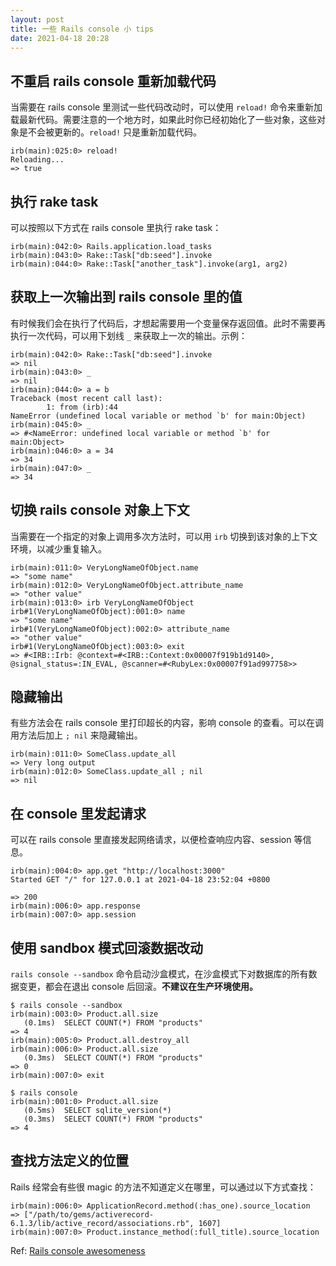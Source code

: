 ```yaml
---
layout: post
title: 一些 Rails console 小 tips
date: 2021-04-18 20:28
---
```


## 不重启 rails console 重新加载代码

当需要在 rails console 里测试一些代码改动时，可以使用 `reload!` 命令来重新加载最新代码。需要注意的一个地方时，如果此时你已经初始化了一些对象，这些对象是不会被更新的。`reload!` 只是重新加载代码。

```
irb(main):025:0> reload!
Reloading...
=> true
```

## 执行 rake task

可以按照以下方式在 rails console 里执行 rake task：

```
irb(main):042:0> Rails.application.load_tasks
irb(main):043:0> Rake::Task["db:seed"].invoke
irb(main):044:0> Rake::Task["another_task"].invoke(arg1, arg2)
```

## 获取上一次输出到 rails console 里的值

有时候我们会在执行了代码后，才想起需要用一个变量保存返回值。此时不需要再执行一次代码，可以用下划线 `_` 来获取上一次的输出。示例：

```
irb(main):042:0> Rake::Task["db:seed"].invoke
=> nil
irb(main):043:0> _
=> nil
irb(main):044:0> a = b
Traceback (most recent call last):
        1: from (irb):44
NameError (undefined local variable or method `b' for main:Object)
irb(main):045:0> _
=> #<NameError: undefined local variable or method `b' for main:Object>
irb(main):046:0> a = 34
=> 34
irb(main):047:0> _
=> 34
```

## 切换 rails console 对象上下文

当需要在一个指定的对象上调用多次方法时，可以用 `irb` 切换到该对象的上下文环境，以减少重复输入。

```
irb(main):011:0> VeryLongNameOfObject.name
=> "some name"
irb(main):012:0> VeryLongNameOfObject.attribute_name
=> "other value"
irb(main):013:0> irb VeryLongNameOfObject
irb#1(VeryLongNameOfObject):001:0> name
=> "some name"
irb#1(VeryLongNameOfObject):002:0> attribute_name
=> "other value"
irb#1(VeryLongNameOfObject):003:0> exit
=> #<IRB::Irb: @context=#<IRB::Context:0x00007f919b1d9140>, @signal_status=:IN_EVAL, @scanner=#<RubyLex:0x00007f91ad997758>>
```

## 隐藏输出

有些方法会在 rails console 里打印超长的内容，影响 console 的查看。可以在调用方法后加上 `; nil` 来隐藏输出。

```
irb(main):011:0> SomeClass.update_all
=> Very long output
irb(main):012:0> SomeClass.update_all ; nil
=> nil
```

## 在 console 里发起请求

可以在 rails console 里直接发起网络请求，以便检查响应内容、session 等信息。

```
irb(main):004:0> app.get "http://localhost:3000"
Started GET "/" for 127.0.0.1 at 2021-04-18 23:52:04 +0800

=> 200
irb(main):006:0> app.response
irb(main):007:0> app.session
```

## 使用 sandbox 模式回滚数据改动

`rails console --sandbox` 命令启动沙盒模式，在沙盒模式下对数据库的所有数据变更，都会在退出 console 后回滚。**不建议在生产环境使用。**

```
$ rails console --sandbox
irb(main):003:0> Product.all.size
   (0.1ms)  SELECT COUNT(*) FROM "products"
=> 4
irb(main):005:0> Product.all.destroy_all
irb(main):006:0> Product.all.size
   (0.3ms)  SELECT COUNT(*) FROM "products"
=> 0
irb(main):007:0> exit

$ rails console
irb(main):001:0> Product.all.size
   (0.5ms)  SELECT sqlite_version(*)
   (0.3ms)  SELECT COUNT(*) FROM "products"
=> 4
```

## 查找方法定义的位置

Rails 经常会有些很 magic 的方法不知道定义在哪里，可以通过以下方式查找：

```
irb(main):006:0> ApplicationRecord.method(:has_one).source_location
=> ["/path/to/gems/activerecord-6.1.3/lib/active_record/associations.rb", 1607]
irb(main):007:0> Product.instance_method(:full_title).source_location
```

Ref: [Rails console awesomeness](https://longliveruby.s3-us-west-1.amazonaws.com/rails_console_awesomeness.pdf)
